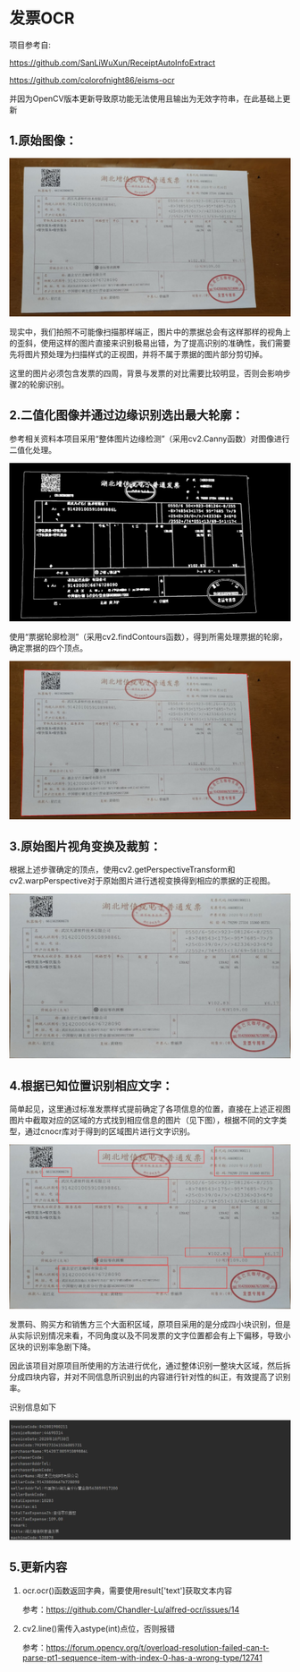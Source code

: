 # 发票OCR

项目参考自:

https://github.com/SanLiWuXun/ReceiptAutoInfoExtract

https://github.com/colorofnight86/eisms-ocr

并因为OpenCV版本更新导致原功能无法使用且输出为无效字符串，在此基础上更新

## 1.原始图像：
![](images/test.jpg)

现实中，我们拍照不可能像扫描那样端正，图片中的票据总会有这样那样的视角上的歪斜，使用这样的图片直接来识别极易出错，为了提高识别的准确性，我们需要先将图片预处理为扫描样式的正视图，并将不属于票据的图片部分剪切掉。

这里的图片必须包含发票的四周，背景与发票的对比需要比较明显，否则会影响步骤2的轮廓识别。

## 2.二值化图像并通过边缘识别选出最大轮廓：
参考相关资料本项目采用“整体图片边缘检测”（采用cv2.Canny函数）对图像进行二值化处理。

![](images/binary.jpg)

使用“票据轮廓检测”（采用cv2.findContours函数），得到所需处理票据的轮廓，确定票据的四个顶点。

![](images/outline.jpg)

## 3.原始图片视角变换及裁剪：

根据上述步骤确定的顶点，使用cv2.getPerspectiveTransform和cv2.warpPerspective对于原始图片进行透视变换得到相应的票据的正视图。

![](images/block.jpg)

## 4.根据已知位置识别相应文字：

简单起见，这里通过标准发票样式提前确定了各项信息的位置，直接在上述正视图图片中截取对应的区域的方式找到相应信息的图片（见下图），根据不同的文字类型，通过cnocr库对于得到的区域图片进行文字识别。

![](images/result.jpg)

发票码、购买方和销售方三个大面积区域，原项目采用的是分成四小块识别，但是从实际识别情况来看，不同角度以及不同发票的文字位置都会有上下偏移，导致小区块的识别率急剧下降。

因此该项目对原项目所使用的方法进行优化，通过整体识别一整块大区域，然后拆分成四块内容，并对不同信息所识别出的内容进行针对性的纠正，有效提高了识别率。

识别信息如下

![](images/cnocrResults.jpg)

## 5.更新内容

1. ocr.ocr()函数返回字典，需要使用result['text']获取文本内容
   
   参考：https://github.com/Chandler-Lu/alfred-ocr/issues/14

3. cv2.line()需传入astype(int)点位，否则报错
   
   参考：https://forum.opencv.org/t/overload-resolution-failed-can-t-parse-pt1-sequence-item-with-index-0-has-a-wrong-type/12741
